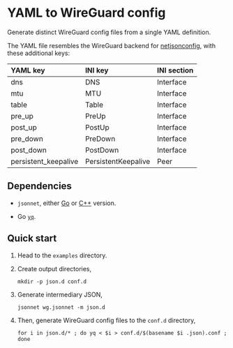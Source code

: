 #   YAML to WireGuard config

Generate distinct WireGuard config files from a single YAML definition.

The YAML file resembles the WireGuard backend for
[netjsonconfig](https://netjsonconfig.openwisp.org/en/1.0.0/backends/wireguard.html),
with these additional keys:

| YAML key             | INI key             | INI section  |
| :------------------- | :------------------ | :----------- |
| dns                  | DNS                 | Interface    |
| mtu                  | MTU                 | Interface    |
| table                | Table               | Interface    |
| pre_up               | PreUp               | Interface    |
| post_up              | PostUp              | Interface    |
| pre_down             | PreDown             | Interface    |
| post_down            | PostDown            | Interface    |
| persistent_keepalive | PersistentKeepalive | Peer         |

##  Dependencies

-   `jsonnet`,
    either [Go](https://github.com/google/go-jsonnet)
    or [C++](https://github.com/google/jsonnet) version.

-   Go [`yq`](https://github.com/mikefarah/yq).

##  Quick start

1.  Head to the `examples` directory.

2.  Create output directories,

    ```shell
    mkdir -p json.d conf.d
    ```

3.  Generate intermediary JSON,

    ```shell
    jsonnet wg.jsonnet -m json.d
    ```

4.  Then, generate WireGuard config files to the `conf.d` directory,

    ```shell
    for i in json.d/* ; do yq < $i > conf.d/$(basename $i .json).conf ; done
    ```

